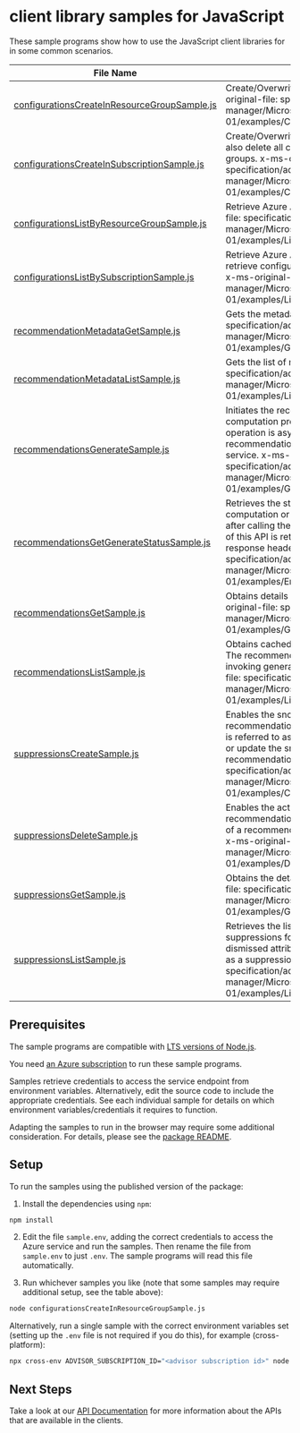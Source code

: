 # client library samples for JavaScript

These sample programs show how to use the JavaScript client libraries for in some common scenarios.

| **File Name**                                                                             | **Description**                                                                                                                                                                                                                                                                                                                                          |
| ----------------------------------------------------------------------------------------- | -------------------------------------------------------------------------------------------------------------------------------------------------------------------------------------------------------------------------------------------------------------------------------------------------------------------------------------------------------- |
| [configurationsCreateInResourceGroupSample.js][configurationscreateinresourcegroupsample] | Create/Overwrite Azure Advisor configuration. x-ms-original-file: specification/advisor/resource-manager/Microsoft.Advisor/stable/2020-01-01/examples/CreateConfiguration.json                                                                                                                                                                           |
| [configurationsCreateInSubscriptionSample.js][configurationscreateinsubscriptionsample]   | Create/Overwrite Azure Advisor configuration and also delete all configurations of contained resource groups. x-ms-original-file: specification/advisor/resource-manager/Microsoft.Advisor/stable/2020-01-01/examples/CreateConfiguration.json                                                                                                           |
| [configurationsListByResourceGroupSample.js][configurationslistbyresourcegroupsample]     | Retrieve Azure Advisor configurations. x-ms-original-file: specification/advisor/resource-manager/Microsoft.Advisor/stable/2020-01-01/examples/ListConfigurations.json                                                                                                                                                                                   |
| [configurationsListBySubscriptionSample.js][configurationslistbysubscriptionsample]       | Retrieve Azure Advisor configurations and also retrieve configurations of contained resource groups. x-ms-original-file: specification/advisor/resource-manager/Microsoft.Advisor/stable/2020-01-01/examples/ListConfigurations.json                                                                                                                     |
| [recommendationMetadataGetSample.js][recommendationmetadatagetsample]                     | Gets the metadata entity. x-ms-original-file: specification/advisor/resource-manager/Microsoft.Advisor/stable/2020-01-01/examples/GetRecommendationMetadataEntity.json                                                                                                                                                                                   |
| [recommendationMetadataListSample.js][recommendationmetadatalistsample]                   | Gets the list of metadata entities. x-ms-original-file: specification/advisor/resource-manager/Microsoft.Advisor/stable/2020-01-01/examples/ListRecommendationMetadata.json                                                                                                                                                                              |
| [recommendationsGenerateSample.js][recommendationsgeneratesample]                         | Initiates the recommendation generation or computation process for a subscription. This operation is asynchronous. The generated recommendations are stored in a cache in the Advisor service. x-ms-original-file: specification/advisor/resource-manager/Microsoft.Advisor/stable/2020-01-01/examples/GenerateRecommendations.json                      |
| [recommendationsGetGenerateStatusSample.js][recommendationsgetgeneratestatussample]       | Retrieves the status of the recommendation computation or generation process. Invoke this API after calling the generation recommendation. The URI of this API is returned in the Location field of the response header. x-ms-original-file: specification/advisor/resource-manager/Microsoft.Advisor/stable/2020-01-01/examples/EmptyResponse.json      |
| [recommendationsGetSample.js][recommendationsgetsample]                                   | Obtains details of a cached recommendation. x-ms-original-file: specification/advisor/resource-manager/Microsoft.Advisor/stable/2020-01-01/examples/GetRecommendationDetail.json                                                                                                                                                                         |
| [recommendationsListSample.js][recommendationslistsample]                                 | Obtains cached recommendations for a subscription. The recommendations are generated or computed by invoking generateRecommendations. x-ms-original-file: specification/advisor/resource-manager/Microsoft.Advisor/stable/2020-01-01/examples/ListRecommendations.json                                                                                   |
| [suppressionsCreateSample.js][suppressionscreatesample]                                   | Enables the snoozed or dismissed attribute of a recommendation. The snoozed or dismissed attribute is referred to as a suppression. Use this API to create or update the snoozed or dismissed status of a recommendation. x-ms-original-file: specification/advisor/resource-manager/Microsoft.Advisor/stable/2020-01-01/examples/CreateSuppression.json |
| [suppressionsDeleteSample.js][suppressionsdeletesample]                                   | Enables the activation of a snoozed or dismissed recommendation. The snoozed or dismissed attribute of a recommendation is referred to as a suppression. x-ms-original-file: specification/advisor/resource-manager/Microsoft.Advisor/stable/2020-01-01/examples/DeleteSuppression.json                                                                  |
| [suppressionsGetSample.js][suppressionsgetsample]                                         | Obtains the details of a suppression. x-ms-original-file: specification/advisor/resource-manager/Microsoft.Advisor/stable/2020-01-01/examples/GetSuppressionDetail.json                                                                                                                                                                                  |
| [suppressionsListSample.js][suppressionslistsample]                                       | Retrieves the list of snoozed or dismissed suppressions for a subscription. The snoozed or dismissed attribute of a recommendation is referred to as a suppression. x-ms-original-file: specification/advisor/resource-manager/Microsoft.Advisor/stable/2020-01-01/examples/ListSuppressions.json                                                        |

## Prerequisites

The sample programs are compatible with [LTS versions of Node.js](https://github.com/nodejs/release#release-schedule).

You need [an Azure subscription][freesub] to run these sample programs.

Samples retrieve credentials to access the service endpoint from environment variables. Alternatively, edit the source code to include the appropriate credentials. See each individual sample for details on which environment variables/credentials it requires to function.

Adapting the samples to run in the browser may require some additional consideration. For details, please see the [package README][package].

## Setup

To run the samples using the published version of the package:

1. Install the dependencies using `npm`:

```bash
npm install
```

2. Edit the file `sample.env`, adding the correct credentials to access the Azure service and run the samples. Then rename the file from `sample.env` to just `.env`. The sample programs will read this file automatically.

3. Run whichever samples you like (note that some samples may require additional setup, see the table above):

```bash
node configurationsCreateInResourceGroupSample.js
```

Alternatively, run a single sample with the correct environment variables set (setting up the `.env` file is not required if you do this), for example (cross-platform):

```bash
npx cross-env ADVISOR_SUBSCRIPTION_ID="<advisor subscription id>" node configurationsCreateInResourceGroupSample.js
```

## Next Steps

Take a look at our [API Documentation][apiref] for more information about the APIs that are available in the clients.

[configurationscreateinresourcegroupsample]: https://github.com/Azure/azure-sdk-for-js/blob/main/sdk/advisor/arm-advisor/samples/v3/javascript/configurationsCreateInResourceGroupSample.js
[configurationscreateinsubscriptionsample]: https://github.com/Azure/azure-sdk-for-js/blob/main/sdk/advisor/arm-advisor/samples/v3/javascript/configurationsCreateInSubscriptionSample.js
[configurationslistbyresourcegroupsample]: https://github.com/Azure/azure-sdk-for-js/blob/main/sdk/advisor/arm-advisor/samples/v3/javascript/configurationsListByResourceGroupSample.js
[configurationslistbysubscriptionsample]: https://github.com/Azure/azure-sdk-for-js/blob/main/sdk/advisor/arm-advisor/samples/v3/javascript/configurationsListBySubscriptionSample.js
[recommendationmetadatagetsample]: https://github.com/Azure/azure-sdk-for-js/blob/main/sdk/advisor/arm-advisor/samples/v3/javascript/recommendationMetadataGetSample.js
[recommendationmetadatalistsample]: https://github.com/Azure/azure-sdk-for-js/blob/main/sdk/advisor/arm-advisor/samples/v3/javascript/recommendationMetadataListSample.js
[recommendationsgeneratesample]: https://github.com/Azure/azure-sdk-for-js/blob/main/sdk/advisor/arm-advisor/samples/v3/javascript/recommendationsGenerateSample.js
[recommendationsgetgeneratestatussample]: https://github.com/Azure/azure-sdk-for-js/blob/main/sdk/advisor/arm-advisor/samples/v3/javascript/recommendationsGetGenerateStatusSample.js
[recommendationsgetsample]: https://github.com/Azure/azure-sdk-for-js/blob/main/sdk/advisor/arm-advisor/samples/v3/javascript/recommendationsGetSample.js
[recommendationslistsample]: https://github.com/Azure/azure-sdk-for-js/blob/main/sdk/advisor/arm-advisor/samples/v3/javascript/recommendationsListSample.js
[suppressionscreatesample]: https://github.com/Azure/azure-sdk-for-js/blob/main/sdk/advisor/arm-advisor/samples/v3/javascript/suppressionsCreateSample.js
[suppressionsdeletesample]: https://github.com/Azure/azure-sdk-for-js/blob/main/sdk/advisor/arm-advisor/samples/v3/javascript/suppressionsDeleteSample.js
[suppressionsgetsample]: https://github.com/Azure/azure-sdk-for-js/blob/main/sdk/advisor/arm-advisor/samples/v3/javascript/suppressionsGetSample.js
[suppressionslistsample]: https://github.com/Azure/azure-sdk-for-js/blob/main/sdk/advisor/arm-advisor/samples/v3/javascript/suppressionsListSample.js
[apiref]: https://docs.microsoft.com/javascript/api/@azure/arm-advisor?view=azure-node-preview
[freesub]: https://azure.microsoft.com/free/
[package]: https://github.com/Azure/azure-sdk-for-js/tree/main/sdk/advisor/arm-advisor/README.md
